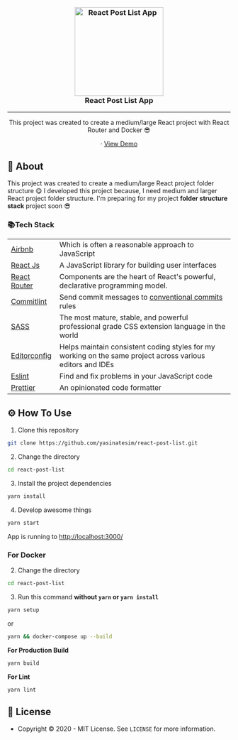 <h3 align="center">
  <br>
  <a href="https://github.com/yasinatesim/react-post-list"><img src="https://yasinates.com/tech/react.svg" alt="React Post List App" width="200"></a>
  <br>
  React Post List App
  <br>
</h3>
<hr>
<p align="center">This project was created to create a medium/large React project with React Router and Docker 😎</p>

  <p align="center">
    · <a href="https://react-post-list.yasinatesim.vercel.app/">View Demo</a>
  </p>
</p>

## 📖 About


This project was created to create a medium/large React project folder structure 😋
I developed this project because, I need medium and larger React project folder structure.
I'm preparing for my project **folder structure stack** project soon 😎


### 📚Tech Stack

<table>
<tr>
<td>
<a  href="https://github.com/airbnb/javascript">Airbnb</a>
</td>
<td>Which is often a reasonable approach to JavaScript</td>
</tr>
<tr>
<td>
<a  href="https://reactjs.org/">React Js</a>
</td>
<td>A JavaScript library for building user interfaces</td>
</tr>
<tr>
<td>
<a  href="https://reactrouter.com/">React Router</a>
</td>
<td>Components are the heart of React's powerful, declarative programming model.</td>
</tr>
<tr>
<td>
<a href="https://github.com/conventional-changelog/commitlint">Commitlint</a>
</td>
<td>Send commit messages to <a  href="https://www.conventionalcommits.org/en/v1.0.0/">conventional commits</a> rules</td>
</tr>
<tr>
<td>
<a href="https://sass-lang.com/](https://sass-lang.com/">SASS</a>
</td>
<td>The most mature, stable, and powerful professional grade CSS extension language in the world</td>
</tr>
<tr>
<td>
<a  href="https://editorconfig.org/">Editorconfig</a>
</td>
<td>Helps maintain consistent coding styles for my working on the same project across various editors and IDEs</td>
</tr>
<tr>
<td>
<a  href="https://eslint.org/">Eslint</a>
</td>
<td>Find and fix problems in your JavaScript code</td>
</tr>
<tr>
<td>
<a  href="https://prettier.io/">Prettier</a>
</td>
<td>An opinionated code formatter</td>
</tr>
</table>

## ⚙️ How To Use

 1. Clone this repository

```bash
git clone https://github.com/yasinatesim/react-post-list.git
```

2. Change the directory

```bash
cd react-post-list
```

 3. Install the project dependencies

```bash
yarn install
```

4. Develop awesome things

```bash
yarn start
```

App is running to  [http://localhost:3000/](http://localhost:3000/)

### For Docker

2. Change the directory

```bash
cd react-post-list
```

3. Run this command **without `yarn` or `yarn install`**

```bash
yarn setup
```

or

```bash
yarn && docker-compose up --build
```

**For Production Build**
```bash
yarn build
```

**For Lint**
```bash
yarn lint
```

## 🔑 License
* Copyright © 2020 - MIT License.
See `LICENSE` for more information.
